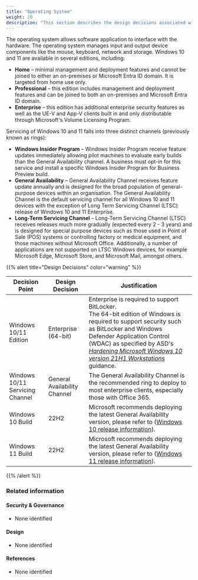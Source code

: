 ```yaml
---
title: "Operating System"
weight: 20
description: "This section describes the design decisions associated with Windows 10 and 11 endpoints configured according to guidance in ASD's Blueprint for Secure Cloud."
---
```


The operating system allows software application to interface with the hardware. The operating system manages input and output device components like the mouse, keyboard, network and storage.
Windows 10 and 11 are available in several editions, including:

* **Home** – minimal management and deployment features and cannot be joined to either an on-premises or Microsoft Entra ID domain. It is targeted from home use only.
* **Professional** – this edition includes management and deployment features and can be joined to both an on-premises and Microsoft Entra ID domain.
* **Enterprise** – this edition has additional enterprise security features as well as the UE-V and App-V clients built in and only distributable through Microsoft's Volume Licensing Program.

Servicing of Windows 10 and 11 falls into three distinct channels (previously known as rings):

* **Windows Insider Program** – Windows Insider Program receive feature updates immediately allowing pilot machines to evaluate early builds than the General Availability channel. A business must opt-in for this service and install a specific Windows Insider Program for Business Preview build.
* **General Availability** – General Availability Channel receives feature update annually and is designed for the broad population of general-purpose devices within an organisation. The General Availability Channel is the default servicing channel for all Windows 10 and 11 devices with the exception of Long Term Servicing Channel (LTSC) release of Windows 10 and 11 Enterprise.
* **Long-Term Servicing Channel** – Long-Term Servicing Channel (LTSC) receives releases much more gradually (expected every 2 - 3 years) and is designed for special purpose devices such as those used in Point of Sale (POS) systems or controlling factory or medical equipment, and those machines without Microsoft Office. Additionally, a number of applications are not supported on LTSC Windows devices, for example Microsoft Edge, Microsoft Store, and Microsoft Mail, amongst others.

{{% alert title="Design Decisions" color="warning" %}}

| Decision Point                  | Design Decision              | Justification                                                                                                                                                                                                                 |
|---------------------------------|------------------------------|-------------------------------------------------------------------------------------------------------------------------------------------------------------------------------------------------------------------------------|
| Windows 10/11 Edition           | Enterprise (64-bit)          | Enterprise is required to support BitLocker.<br>The 64-bit edition of Windows is required to support security such as BitLocker and Windows Defender Application Control (WDAC) as specified by ASD's [*Hardening Microsoft Windows 10 version 21H1 Workstations*](https://www.cyber.gov.au/resources-business-and-government/maintaining-devices-and-systems/system-hardening-and-administration/system-hardening/hardening-microsoft-windows-10-version-21h1-workstations) guidance. |
| Windows 10/11 Servicing Channel | General Availability Channel | The General Availability Channel is the recommended ring to deploy to most enterprise clients, especially those with Office 365.                                                                                              |
| Windows 10 Build                | 22H2                         | Microsoft recommends deploying the latest General Availability version, please refer to ([Windows 10 release information](https://learn.microsoft.com/windows/release-health/release-information)).                     |
| Windows 11 Build                | 22H2                         | Microsoft recommends deploying the latest General Availability version, please refer to ([Windows 11 release information](https://learn.microsoft.com/windows/release-health/windows11-release-information)).           |
 
{{% /alert %}}

### Related information

#### Security & Governance

* None identified

#### Design

* None identified

#### References

* None identified